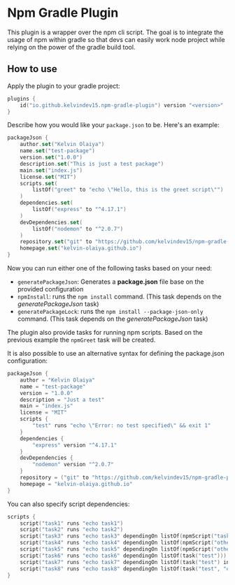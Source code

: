 # Npm Gradle Plugin

This plugin is a wrapper over the npm cli script. The goal is to integrate the usage of npm within gradle so that devs can easily work node project while relying on the power of the gradle build tool.

## How to use

Apply the plugin to your gradle project:

```kotlin
plugins {
    id("io.github.kelvindev15.npm-gradle-plugin") version "<version>"
}
```

Describe how you would like your `package.json` to be. Here's an example:

```kotlin
packageJson {
    author.set("Kelvin Olaiya")
    name.set("test-package")
    version.set("1.0.0")
    description.set("This is just a test package")
    main.set("index.js")
    license.set("MIT")
    scripts.set(
        listOf("greet" to "echo \"Hello, this is the greet script\"")
    )
    dependencies.set(
        listOf("express" to "^4.17.1")
    )
    devDependencies.set(
        listOf("nodemon" to "^2.0.7")
    )
    repository.set("git" to "https://github.com/kelvindev15/npm-gradle-plugin")
    homepage.set("kelvin-olaiya.github.io")
}
```

Now you can run either one of the following tasks based on your need:

* `generatePackageJson`: Generates a **package.json** file base on the provided configuration
* `npmInstall`: runs the `npm install` command. (This task depends on the *generatePackageJson* task)
* `generatePackageLock`: runs the `npm install --package-json-only` command. (This task depends on the *generatePackageJson* task)

The plugin also provide tasks for running npm scripts. 
Based on the previous example the `npmGreet` task will be created.

It is also possible to use an alternative syntax for defining the package.json configuration:

```kotlin
packageJson {
    author = "Kelvin Olaiya"
    name = "test-package"
    version = "1.0.0"
    description = "Just a test"
    main = "index.js"
    license = "MIT"
    scripts {
        "test" runs "echo \"Error: no test specified\" && exit 1"
    }
    dependencies {
        "express" version "^4.17.1"
    }
    devDependencies {
        "nodemon" version "^2.0.7"
    }
    repository = ("git" to "https://github.com/kelvindev15/npm-gradle-plugin")
    homepage = "kelvin-olaiya.github.io"
}
```

You can also specify script dependencies:

```kotlin
scripts {
    script("task1" runs "echo task1")
    script("task2" runs "echo task2")
    script("task3" runs "echo task3" dependingOn listOf(npmScript("task1"), npmScript("task2")))
    script("task4" runs "echo task4" dependingOn listOf(npmScript("otherTask") inProject "other"))
    script("task5" runs "echo task5" dependingOn listOf(npmScript("otherTask", "other")))
    script("task6" runs "echo task6" dependingOn listOf(task("test")))
    script("task7" runs "echo task7" dependingOn listOf(task("test") inProject "other"))
    script("task8" runs "echo task8" dependingOn listOf(task("test", "other")))
}
```
